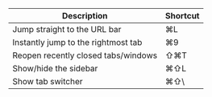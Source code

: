 | Description | Shortcut |
| --- | --- |
| Jump straight to the URL bar | ⌘L |
| Instantly jump to the rightmost tab | ⌘9 |
| Reopen recently closed tabs/windows | ⇧⌘T |
| Show/hide the sidebar | ⌘⇧L |
| Show tab switcher | ⌘⇧\ |
